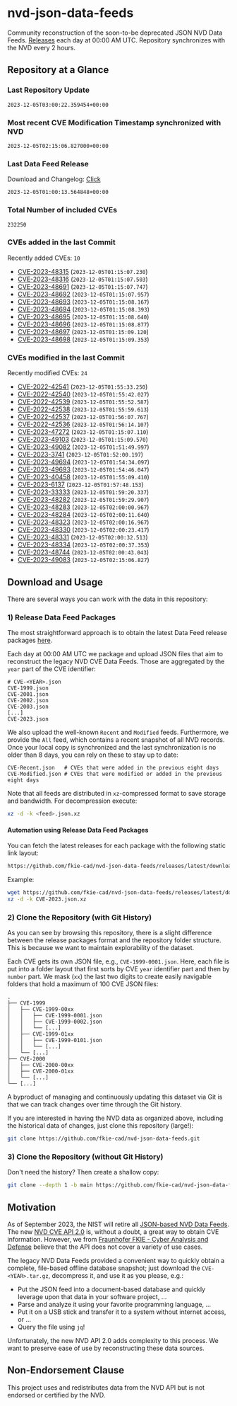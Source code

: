 # nvd-json-data-feeds

Community reconstruction of the soon-to-be deprecated JSON NVD Data Feeds. 
[Releases](https://github.com/fkie-cad/nvd-json-data-feeds/releases/latest) each day at 00:00 AM UTC.
Repository synchronizes with the NVD every 2 hours.

## Repository at a Glance

### Last Repository Update

```plain
2023-12-05T03:00:22.359454+00:00
```

### Most recent CVE Modification Timestamp synchronized with NVD

```plain
2023-12-05T02:15:06.827000+00:00
```

### Last Data Feed Release

Download and Changelog: [Click](https://github.com/fkie-cad/nvd-json-data-feeds/releases/latest)

```plain
2023-12-05T01:00:13.564848+00:00
```

### Total Number of included CVEs

```plain
232250
```

### CVEs added in the last Commit

Recently added CVEs: `10`

* [CVE-2023-48315](CVE-2023/CVE-2023-483xx/CVE-2023-48315.json) (`2023-12-05T01:15:07.230`)
* [CVE-2023-48316](CVE-2023/CVE-2023-483xx/CVE-2023-48316.json) (`2023-12-05T01:15:07.503`)
* [CVE-2023-48691](CVE-2023/CVE-2023-486xx/CVE-2023-48691.json) (`2023-12-05T01:15:07.747`)
* [CVE-2023-48692](CVE-2023/CVE-2023-486xx/CVE-2023-48692.json) (`2023-12-05T01:15:07.957`)
* [CVE-2023-48693](CVE-2023/CVE-2023-486xx/CVE-2023-48693.json) (`2023-12-05T01:15:08.167`)
* [CVE-2023-48694](CVE-2023/CVE-2023-486xx/CVE-2023-48694.json) (`2023-12-05T01:15:08.393`)
* [CVE-2023-48695](CVE-2023/CVE-2023-486xx/CVE-2023-48695.json) (`2023-12-05T01:15:08.640`)
* [CVE-2023-48696](CVE-2023/CVE-2023-486xx/CVE-2023-48696.json) (`2023-12-05T01:15:08.877`)
* [CVE-2023-48697](CVE-2023/CVE-2023-486xx/CVE-2023-48697.json) (`2023-12-05T01:15:09.120`)
* [CVE-2023-48698](CVE-2023/CVE-2023-486xx/CVE-2023-48698.json) (`2023-12-05T01:15:09.353`)


### CVEs modified in the last Commit

Recently modified CVEs: `24`

* [CVE-2022-42541](CVE-2022/CVE-2022-425xx/CVE-2022-42541.json) (`2023-12-05T01:55:33.250`)
* [CVE-2022-42540](CVE-2022/CVE-2022-425xx/CVE-2022-42540.json) (`2023-12-05T01:55:42.027`)
* [CVE-2022-42539](CVE-2022/CVE-2022-425xx/CVE-2022-42539.json) (`2023-12-05T01:55:52.587`)
* [CVE-2022-42538](CVE-2022/CVE-2022-425xx/CVE-2022-42538.json) (`2023-12-05T01:55:59.613`)
* [CVE-2022-42537](CVE-2022/CVE-2022-425xx/CVE-2022-42537.json) (`2023-12-05T01:56:07.767`)
* [CVE-2022-42536](CVE-2022/CVE-2022-425xx/CVE-2022-42536.json) (`2023-12-05T01:56:14.107`)
* [CVE-2023-47272](CVE-2023/CVE-2023-472xx/CVE-2023-47272.json) (`2023-12-05T01:15:07.110`)
* [CVE-2023-49103](CVE-2023/CVE-2023-491xx/CVE-2023-49103.json) (`2023-12-05T01:15:09.570`)
* [CVE-2023-49082](CVE-2023/CVE-2023-490xx/CVE-2023-49082.json) (`2023-12-05T01:51:49.997`)
* [CVE-2023-3741](CVE-2023/CVE-2023-37xx/CVE-2023-3741.json) (`2023-12-05T01:52:00.197`)
* [CVE-2023-49694](CVE-2023/CVE-2023-496xx/CVE-2023-49694.json) (`2023-12-05T01:54:34.097`)
* [CVE-2023-49693](CVE-2023/CVE-2023-496xx/CVE-2023-49693.json) (`2023-12-05T01:54:46.047`)
* [CVE-2023-40458](CVE-2023/CVE-2023-404xx/CVE-2023-40458.json) (`2023-12-05T01:55:09.410`)
* [CVE-2023-6137](CVE-2023/CVE-2023-61xx/CVE-2023-6137.json) (`2023-12-05T01:57:48.153`)
* [CVE-2023-33333](CVE-2023/CVE-2023-333xx/CVE-2023-33333.json) (`2023-12-05T01:59:20.337`)
* [CVE-2023-48282](CVE-2023/CVE-2023-482xx/CVE-2023-48282.json) (`2023-12-05T01:59:29.907`)
* [CVE-2023-48283](CVE-2023/CVE-2023-482xx/CVE-2023-48283.json) (`2023-12-05T02:00:00.967`)
* [CVE-2023-48284](CVE-2023/CVE-2023-482xx/CVE-2023-48284.json) (`2023-12-05T02:00:11.640`)
* [CVE-2023-48323](CVE-2023/CVE-2023-483xx/CVE-2023-48323.json) (`2023-12-05T02:00:16.967`)
* [CVE-2023-48330](CVE-2023/CVE-2023-483xx/CVE-2023-48330.json) (`2023-12-05T02:00:23.417`)
* [CVE-2023-48331](CVE-2023/CVE-2023-483xx/CVE-2023-48331.json) (`2023-12-05T02:00:32.513`)
* [CVE-2023-48334](CVE-2023/CVE-2023-483xx/CVE-2023-48334.json) (`2023-12-05T02:00:37.353`)
* [CVE-2023-48744](CVE-2023/CVE-2023-487xx/CVE-2023-48744.json) (`2023-12-05T02:00:43.043`)
* [CVE-2023-49083](CVE-2023/CVE-2023-490xx/CVE-2023-49083.json) (`2023-12-05T02:15:06.827`)


## Download and Usage

There are several ways you can work with the data in this repository:

### 1) Release Data Feed Packages

The most straightforward approach is to obtain the latest Data Feed release packages [here](https://github.com/fkie-cad/nvd-json-data-feeds/releases/latest).

Each day at 00:00 AM UTC we package and upload JSON files that aim to reconstruct the legacy NVD CVE Data Feeds.
Those are aggregated by the `year` part of the CVE identifier:

```
# CVE-<YEAR>.json
CVE-1999.json
CVE-2001.json
CVE-2002.json
CVE-2003.json
[...]
CVE-2023.json
```

We also upload the well-known `Recent` and `Modified` feeds.
Furthermore, we provide the `All` feed, which contains a recent snapshot of all NVD records.
Once your local copy is synchronized and the last synchronization is no older than 8 days, you can rely on these to stay up to date:

```plain
CVE-Recent.json   # CVEs that were added in the previous eight days
CVE-Modified.json # CVEs that were modified or added in the previous eight days
```

Note that all feeds are distributed in `xz`-compressed format to save storage and bandwidth.
For decompression execute:

```sh
xz -d -k <feed>.json.xz
```


#### Automation using Release Data Feed Packages

You can fetch the latest releases for each package with the following static link layout:

```sh
https://github.com/fkie-cad/nvd-json-data-feeds/releases/latest/download/CVE-<YEAR>.json.xz
```

Example:

```sh
wget https://github.com/fkie-cad/nvd-json-data-feeds/releases/latest/download/CVE-2023.json.xz
xz -d -k CVE-2023.json.xz
```

### 2) Clone the Repository (with Git History)

As you can see by browsing this repository, there is a slight difference between the release packages format and the repository folder structure.
This is because we want to maintain explorability of the dataset.

Each CVE gets its own JSON file, e.g., `CVE-1999-0001.json`.
Here, each file is put into a folder layout that first sorts by CVE `year` identifier part and then by `number` part.
We mask (`xx`) the last two digits to create easily navigable folders that hold a maximum of 100 CVE JSON files:

```plain
.
├── CVE-1999
│   ├── CVE-1999-00xx
│   │   ├── CVE-1999-0001.json
│   │   ├── CVE-1999-0002.json
│   │   └── [...]
│   ├── CVE-1999-01xx
│   │   ├── CVE-1999-0101.json
│   │   └── [...]
│   └── [...]
├── CVE-2000
│   ├── CVE-2000-00xx
│   ├── CVE-2000-01xx
│   └── [...]
└── [...]
```

A byproduct of managing and continuously updating this dataset via Git is that we can track changes over time through the Git history.

If you are interested in having the NVD data as organized above, including the historical data of changes, just clone this repository (large!):

```sh
git clone https://github.com/fkie-cad/nvd-json-data-feeds.git
```

### 3) Clone the Repository (without Git History)

Don't need the history? Then create a shallow copy:

```sh
git clone --depth 1 -b main https://github.com/fkie-cad/nvd-json-data-feeds.git
```

## Motivation

As of September 2023, the NIST will retire all [JSON-based NVD Data Feeds](https://nvd.nist.gov/vuln/data-feeds#divRetirementBanner-1).
The new [NVD CVE API 2.0](https://nvd.nist.gov/developers/vulnerabilities) is, without a doubt, a great way to obtain CVE information.
However, we from [Fraunhofer FKIE - Cyber Analysis and Defense](https://www.fkie.fraunhofer.de/en/departments/cad.html) believe that the API does not cover a variety of use cases.

The legacy NVD Data Feeds provided a convenient way to quickly obtain a complete, file-based offline database snapshot; just download the `CVE-<YEAR>.tar.gz`, decompress it, and use it as you please, e.g.:

* Put the JSON feed into a document-based database and quickly leverage upon that data in your software project, ...
* Parse and analyze it using your favorite programming language, ...
* Put it on a USB stick and transfer it to a system without internet access, or ...
* Query the file using `jq`!

Unfortunately, the new NVD API 2.0 adds complexity to this process.
We want to preserve ease of use by reconstructing these data sources.

## Non-Endorsement Clause

This project uses and redistributes data from the NVD API but is not endorsed or certified by the NVD.